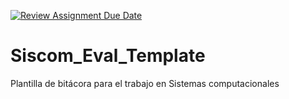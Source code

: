 [![Review Assignment Due Date](https://classroom.github.com/assets/deadline-readme-button-22041afd0340ce965d47ae6ef1cefeee28c7c493a6346c4f15d667ab976d596c.svg)](https://classroom.github.com/a/RnJlnlSe)
# Siscom_Eval_Template
Plantilla de bitácora para el trabajo en Sistemas computacionales

